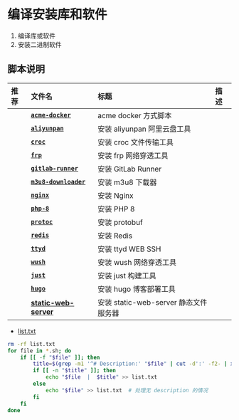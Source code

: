 # 编译安装库和软件

1. 编译库或软件   
2. 安装二进制软件


## 脚本说明

| **推荐** | **文件名** | **标题** | **描述** |
|:---|:---|:---|:---|
| | [**`acme-docker`**](acme-docker.sh) | acme docker 方式脚本 |
| | [**`aliyunpan`**](aliyunpan.sh)  |  安装 aliyunpan 阿里云盘工具 |
| | [**`croc`**](croc.sh)  |  安装 croc 文件传输工具 |
| | [**`frp`**](frp.sh)  |  安装 frp 网络穿透工具|
| | [**`gitlab-runner`**](gitlab-runner.sh)  |  安装 GitLab Runner |
| | [**`m3u8-downloader`**](m3u8-downloader.sh)  |  安装 m3u8 下载器 |
| | [**`nginx`**](nginx.sh)  |  安装 Nginx |
| | [**`php-8`**](php-8.sh)  |  安装 PHP 8 |
| | [**`protoc`**](protoc.sh)  |  安装 protobuf |
| | [**`redis`**](redis.sh)  |  安装 Redis |
| | [**`ttyd`**](ttyd.sh)  |  安装 ttyd WEB SSH |
| | [**`wush`**](wush.sh)  |  安装 wush 网络穿透工具 |
| | [**`just`**](just.sh)  | 安装 just 构建工具 |
| | [**`hugo`**](hugo.sh)  | 安装 hugo 博客部署工具 |
| | [**static-web-server**](static-web-server.sh) | 安装 static-web-server 静态文件服务器 |

- [list.txt](list.txt)

```bash
rm -rf list.txt
for file in *.sh; do
    if [[ -f "$file" ]]; then
        title=$(grep -m1 '^# Description:' "$file" | cut -d':' -f2- | xargs)  # 提取标题
        if [[ -n "$title" ]]; then
            echo "$file  |  $title" >> list.txt
        else
            echo "$file" >> list.txt  # 处理无 description 的情况
        fi
    fi
done
```